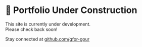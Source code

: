 # 🚧 Portfolio Under Construction

This site is currently under development.  
Please check back soon!

Stay connected at [github.com/gfor-gour](https://github.com/gfor-gour)

